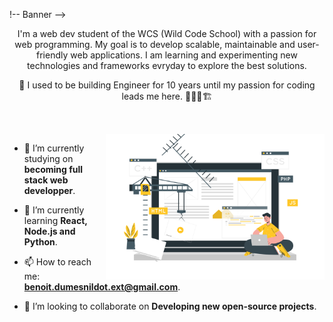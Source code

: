 !-- Banner -->
<!-- [Banner](link) -->

<p align="center">
I'm a web dev student of the WCS (Wild Code School) with a passion for web programming. My goal is to develop scalable, maintainable and user-friendly web applications. I am learning and experimenting new technologies and frameworks evryday to explore the best solutions.
</p>
<p align="center">
🚧 I used to be building Engineer for 10 years until my passion for coding leads me here. 🚧👷‍♂️🏗️
</p>

##

<br>

<!--- Web illustrations by Storyset ( https://storyset.com/web ) --->
<img align="right" alt="GIF" src=".\assets\development-animate.svg" width="350px"/>


- 🔭 I’m currently studying on **becoming full stack web developper**.

- 🌱 I’m currently learning **React, Node.js and Python**.

- 📫 How to reach me: **benoit.dumesnildot.ext@gmail.com**.

- 👯 I’m looking to collaborate on **Developing new open-source projects**.


<br>
<br>
